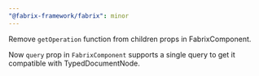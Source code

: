 ```yaml
---
"@fabrix-framework/fabrix": minor
---
```


Remove `getOperation` function from children props in FabrixComponent.

Now `query` prop in `FabrixComponent` supports a single query to get it compatible with TypedDocumentNode.
